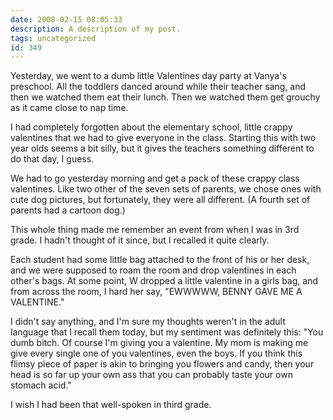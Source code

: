 ```yaml
---
date: 2008-02-15 08:05:33
description: A description of my post.
tags: uncategorized
id: 349
---
```

Yesterday, we went to a dumb little Valentines day party at Vanya's preschool.  All the toddlers danced around while their teacher sang, and then we watched them eat their lunch.  Then we watched them get grouchy as it came close to nap time.

I had completely forgotten about the elementary school, little crappy valentines that we had to give everyone in the class.  Starting this with two year olds seems a bit silly, but it gives the teachers something different to do that day, I guess.
<!--more-->
We had to go yesterday morning and get a pack of these crappy class valentines.  Like two other of the seven sets of parents, we chose ones with cute dog pictures, but fortunately, they were all different.  (A fourth set of parents had a cartoon dog.)

This whole thing made me remember an event from when I was in 3rd grade.  I hadn't thought of it since, but I recalled it quite clearly.

Each student had some little bag attached to the front of his or her desk, and we were supposed to roam the room and drop valentines in each other's bags.  At some point, W dropped a little valentine in a girls bag, and from across the room, I hard her say, "EWWWWW, BENNY GAVE ME A VALENTINE."

I didn't say anything, and I'm sure my thoughts weren't in the adult language that I recall them today, but my sentiment was definitely this:  "You dumb bitch.  Of course I'm giving you a valentine.  My mom is making me give every single one of you valentines, even the boys.  If you think this flimsy piece of paper is akin to bringing you flowers and candy, then your head is so far up your own ass that you can probably taste your own stomach acid."

I wish I had been that well-spoken in third grade.